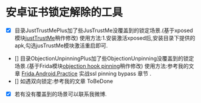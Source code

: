# 安卓证书锁定解除的工具

- [x] 目录JustTrustMePlus加了些JusTrustMe没覆盖到的锁定场景.(基于xposed模块[justTrustMe](https://github.com/Fuzion24/JustTrustMe)稍作修改)
	使用方法:1.安装激活xposed后,安装目录下提供的apk,勾选jusTrustMe模块激活重启即可.
- [] 目录ObjectionUnpinningPlus加了些ObjectionUnpinning没覆盖到的锁定场景.(基于Frida模块[objection hook pinning](https://github.com/sensepost/objection)稍作修改)
	使用方法:参考我的文章 [Frida.Android.Practice]() 实战ssl pinning bypass 章节 .
- [] 如遇双向锁定:参考我的文章 ToBeDone
- [x] 若有没有覆盖到的场景可以联系我微博.
